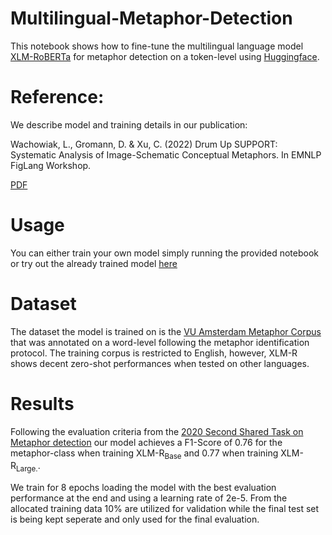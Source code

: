 # Multilingual-Metaphor-Detection

This notebook shows how to fine-tune the multilingual language model [XLM-RoBERTa](https://arxiv.org/pdf/1911.02116.pdf) for metaphor detection on a token-level using [Huggingface](https://huggingface.co/tasks/token-classification).

# Reference:

We describe model and training details in our publication:

Wachowiak, L., Gromann, D. & Xu, C. (2022) Drum Up SUPPORT: Systematic Analysis of Image-Schematic Conceptual Metaphors. In EMNLP FigLang Workshop.

[PDF](https://aclanthology.org/2022.flp-1.7/)


# Usage
You can either train your own model simply running the provided notebook or try out the already trained model [here](https://huggingface.co/lwachowiak/Metaphor-Detection-XLMR)

# Dataset
The dataset the model is trained on is the [VU Amsterdam Metaphor Corpus](http://www.vismet.org/metcor/documentation/home.html) that was annotated on a word-level following the metaphor identification protocol. The training corpus is restricted to English, however, XLM-R shows decent zero-shot performances when tested on other languages. 

# Results
Following the evaluation criteria from the [2020 Second Shared Task on Metaphor detection](https://competitions.codalab.org/competitions/22188#results) our model achieves a F1-Score of 0.76 for the metaphor-class when training XLM-R<sub>Base</sub> and 0.77 when training XLM-R<sub>Large.</sub>. 

We train for 8 epochs loading the model with the best evaluation performance at the end and using a learning rate of 2e-5. From the allocated training data 10% are utilized for validation while the final test set is being kept seperate and only used for the final evaluation. 
